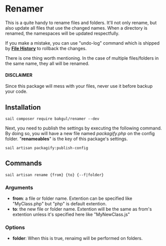 # Renamer

This is a quite handy to rename files and folders. It'll not only rename, but also update all files that use the changed names. When a directory is renamed, the namespaces will be updated respectfully.

If you make a mistake, you can use "undo-log" command which is shipped by [**File History**](https://github.com/bulentAkgul/file-history) to rollback the changes.

There is one thing worth mentioning. In the case of multiple files/folders in the same name, they all will be renamed.

#### DISCLAIMER
Since this package will mess with your files, never use it before backup your code.

## Installation
```
sail composer require bakgul/renamer --dev
```
Next, you need to publish the settings by executing the following command. By doing so, you will have a new file named *packagify.php* on the config folder. "**renameables**" is the key of this package's settings.

```
sail artisan packagify:publish-config
```

## Commands

```
sail artisan rename {from} {to} {--f|folder}
```

### Arguments

-   **from**: a file or folder name. Extention can be specified like "MyClass.php" but "php" is default extention.
-   **to**: the new file or folder name. Extention will be the same as from's extention unless it's specified here like "MyNewClass.js"

### Options

-   **folder**: When this is true, renaimg will be performed on folders.